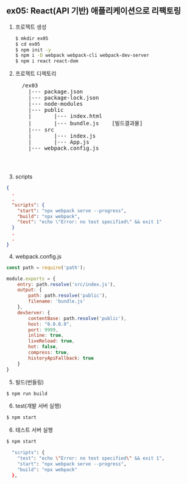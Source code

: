 ## ex05: React(API 기반) 애플리케이션으로 리팩토링

1. 프로젝트 생성
    ```bash
    $ mkdir ex05
    $ cd ex05
    $ npm init -y
    $ npm i -D webpack webpack-cli webpack-dev-server
    $ npm i react react-dom
    ```
2.  프로젝트 디렉토리
    <pre>
      /ex03
        |--- package.json
        |--- package-lock.json
        |--- node-modules
        |--- public
        |       |--- index.html
        |       |--- bundle.js    [빌드결과물]
        |--- src
        |       |--- index.js
        |       |--- App.js
        |--- webpack.config.js
    <pre>

3. scripts
```json
{
  .
  .
  "scripts": {
    "start": "npx webpack serve --progress",
    "build": "npx webpack",
    "test": "echo \"Error: no test specified\" && exit 1"
  }
  .
  .
}
```
4. webpack.config.js
```javascript
const path = require('path');

module.exports = {
    entry: path.resolve('src/index.js'),
    output: {
        path: path.resolve('public'),
        filename: 'bundle.js'
    },
    devServer: {
        contentBase: path.resolve('public'),
        host: "0.0.0.0",
        port: 9999,
        inline: true,
        liveReload: true,
        hot: false,
        compress: true,
        historyApiFallback: true
    }
}
```


5. 빌드(번들링)
```bash
$ npm run build
```

6. test(개발 서버 실행)
```bash
$ npm start
```

6. 테스트 서버 실행
```bash
$ npm start
```

```bash
  "scripts": {
    "test": "echo \"Error: no test specified\" && exit 1",
    "start": "npx webpack serve --progress",
    "build": "npx webpack"
  },
```

